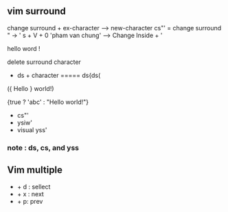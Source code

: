## vim surround

change surround + ex-character --> new-character
cs"' = change surround " -> '
s + V + 0
'pham van chung'
--> Change Inside + '

hello word !

delete surround character

- ds + character ===== ds{ds(

({ Hello } world!)

{true ? 'abc' : "Hello world!"}

- cs"'
- ysiw'
- visual yss'

### note : ds, cs, and yss

## Vim multiple

- <C>+ d : sellect
- <C> + x : next
- <C> + p: prev
